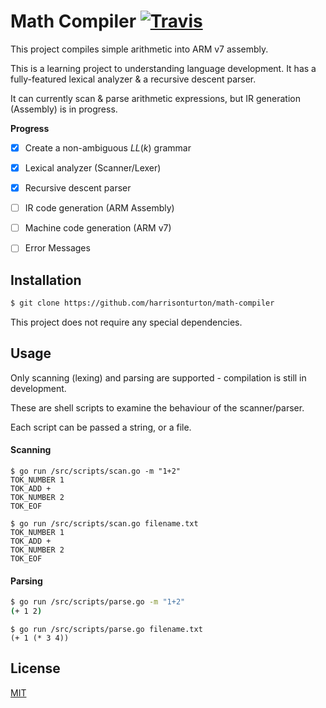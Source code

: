 # Math Compiler [![Travis](https://travis-ci.org/harrisonturton/math-compiler.svg?branch=master)](https://travis-ci.org/harrisonturton/math-compiler)

This project compiles simple arithmetic into ARM v7 assembly.

This is a learning project to understanding language development. It has a fully-featured lexical analyzer & a recursive descent parser.

It can currently scan & parse arithmetic expressions, but IR generation (Assembly) is in progress.

**Progress**

- [X] Create a non-ambiguous $LL(k)$ grammar
- [X] Lexical analyzer (Scanner/Lexer)
- [X] Recursive descent parser
- [ ] IR code generation (ARM Assembly)
- [ ] Machine code generation (ARM v7)
- [ ] Error Messages



## Installation

```bash
$ git clone https://github.com/harrisonturton/math-compiler
```

This project does not require any special dependencies.



## Usage

Only scanning (lexing) and parsing are supported - compilation is still in development.

These are shell scripts to examine the behaviour of the scanner/parser.

Each script can be passed a string, or a file.

#### Scanning

```
$ go run /src/scripts/scan.go -m "1+2"
TOK_NUMBER 1
TOK_ADD +
TOK_NUMBER 2
TOK_EOF
```

```
$ go run /src/scripts/scan.go filename.txt
TOK_NUMBER 1
TOK_ADD +
TOK_NUMBER 2
TOK_EOF
```

#### Parsing

```bash
$ go run /src/scripts/parse.go -m "1+2"
(+ 1 2)
```

```
$ go run /src/scripts/parse.go filename.txt
(+ 1 (* 3 4))
```



## License

[MIT](https://choosealicense.com/licenses/mit/)
